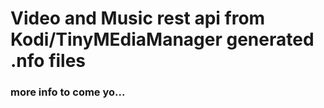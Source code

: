 # Video and Music rest api from Kodi/TinyMEdiaManager generated .nfo files

### more info to come yo...